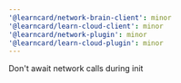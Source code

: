 ```yaml
---
'@learncard/network-brain-client': minor
'@learncard/learn-cloud-client': minor
'@learncard/network-plugin': minor
'@learncard/learn-cloud-plugin': minor
---
```


Don't await network calls during init
